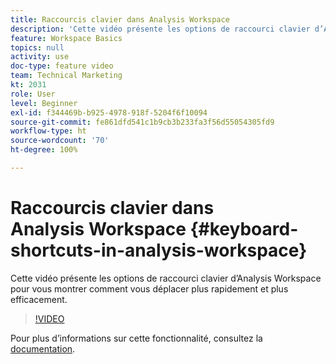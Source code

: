```yaml
---
title: Raccourcis clavier dans Analysis Workspace
description: 'Cette vidéo présente les options de raccourci clavier d’Analysis Workspace pour vous montrer comment vous déplacer plus rapidement et plus efficacement. '
feature: Workspace Basics
topics: null
activity: use
doc-type: feature video
team: Technical Marketing
kt: 2031
role: User
level: Beginner
exl-id: f344469b-b925-4978-918f-5204f6f10094
source-git-commit: fe861dfd541c1b9cb3b233fa3f56d55054305fd9
workflow-type: ht
source-wordcount: '70'
ht-degree: 100%

---
```


# Raccourcis clavier dans Analysis Workspace {#keyboard-shortcuts-in-analysis-workspace}

Cette vidéo présente les options de raccourci clavier d’Analysis Workspace pour vous montrer comment vous déplacer plus rapidement et plus efficacement.

>[!VIDEO](https://video.tv.adobe.com/v/23984/?quality=12)

Pour plus dʼinformations sur cette fonctionnalité, consultez la [documentation](https://experienceleague.adobe.com/docs/analytics/analyze/analysis-workspace/build-workspace-project/fa-shortcut-keys.html?lang=fr).
